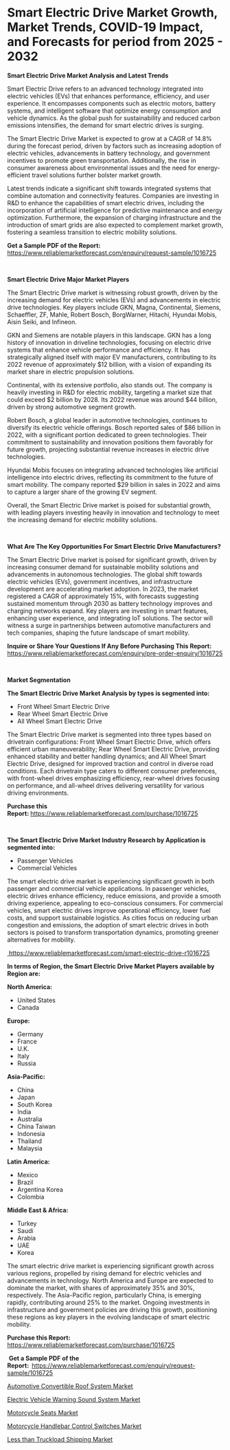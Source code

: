 <p><h1>Smart Electric Drive Market Growth, Market Trends, COVID-19 Impact, and Forecasts for period from 2025 - 2032</h1></p><p><strong>Smart Electric Drive Market Analysis and Latest Trends</strong></p>
<p><p>Smart Electric Drive refers to an advanced technology integrated into electric vehicles (EVs) that enhances performance, efficiency, and user experience. It encompasses components such as electric motors, battery systems, and intelligent software that optimize energy consumption and vehicle dynamics. As the global push for sustainability and reduced carbon emissions intensifies, the demand for smart electric drives is surging.</p><p>The Smart Electric Drive Market is expected to grow at a CAGR of 14.8% during the forecast period, driven by factors such as increasing adoption of electric vehicles, advancements in battery technology, and government incentives to promote green transportation. Additionally, the rise in consumer awareness about environmental issues and the need for energy-efficient travel solutions further bolster market growth.</p><p>Latest trends indicate a significant shift towards integrated systems that combine automation and connectivity features. Companies are investing in R&D to enhance the capabilities of smart electric drives, including the incorporation of artificial intelligence for predictive maintenance and energy optimization. Furthermore, the expansion of charging infrastructure and the introduction of smart grids are also expected to complement market growth, fostering a seamless transition to electric mobility solutions.</p></p>
<p><strong>Get a Sample PDF of the Report:&nbsp;</strong> <a href="https://www.reliablemarketforecast.com/enquiry/request-sample/1016725?utm_campaign=1833&utm_medium=2&utm_source=Github&utm_content=ia&utm_term=30032025&utm_id=smart-electric-drive">https://www.reliablemarketforecast.com/enquiry/request-sample/1016725</a></p>
<p>&nbsp;</p>
<p><strong>Smart Electric Drive Major Market Players</strong></p>
<p><p>The Smart Electric Drive market is witnessing robust growth, driven by the increasing demand for electric vehicles (EVs) and advancements in electric drive technologies. Key players include GKN, Magna, Continental, Siemens, Schaeffler, ZF, Mahle, Robert Bosch, BorgWarner, Hitachi, Hyundai Mobis, Aisin Seiki, and Infineon. </p><p>GKN and Siemens are notable players in this landscape. GKN has a long history of innovation in driveline technologies, focusing on electric drive systems that enhance vehicle performance and efficiency. It has strategically aligned itself with major EV manufacturers, contributing to its 2022 revenue of approximately $12 billion, with a vision of expanding its market share in electric propulsion solutions.</p><p>Continental, with its extensive portfolio, also stands out. The company is heavily investing in R&D for electric mobility, targeting a market size that could exceed $2 billion by 2028. Its 2022 revenue was around $44 billion, driven by strong automotive segment growth.</p><p>Robert Bosch, a global leader in automotive technologies, continues to diversify its electric vehicle offerings. Bosch reported sales of $86 billion in 2022, with a significant portion dedicated to green technologies. Their commitment to sustainability and innovation positions them favorably for future growth, projecting substantial revenue increases in electric drive technologies.</p><p>Hyundai Mobis focuses on integrating advanced technologies like artificial intelligence into electric drives, reflecting its commitment to the future of smart mobility. The company reported $29 billion in sales in 2022 and aims to capture a larger share of the growing EV segment.</p><p>Overall, the Smart Electric Drive market is poised for substantial growth, with leading players investing heavily in innovation and technology to meet the increasing demand for electric mobility solutions.</p></p>
<p>&nbsp;</p>
<p><strong>What Are The Key Opportunities For Smart Electric Drive Manufacturers?</strong></p>
<p><p>The Smart Electric Drive market is poised for significant growth, driven by increasing consumer demand for sustainable mobility solutions and advancements in autonomous technologies. The global shift towards electric vehicles (EVs), government incentives, and infrastructure development are accelerating market adoption. In 2023, the market registered a CAGR of approximately 15%, with forecasts suggesting sustained momentum through 2030 as battery technology improves and charging networks expand. Key players are investing in smart features, enhancing user experience, and integrating IoT solutions. The sector will witness a surge in partnerships between automotive manufacturers and tech companies, shaping the future landscape of smart mobility.</p></p>
<p><strong>Inquire or Share Your Questions If Any Before Purchasing This Report:</strong> <a href="https://www.reliablemarketforecast.com/enquiry/pre-order-enquiry/1016725?utm_campaign=1833&utm_medium=2&utm_source=Github&utm_content=ia&utm_term=30032025&utm_id=smart-electric-drive">https://www.reliablemarketforecast.com/enquiry/pre-order-enquiry/1016725</a></p>
<p>&nbsp;</p>
<p><strong>Market Segmentation</strong></p>
<p><strong>The Smart Electric Drive Market Analysis by types is segmented into:</strong></p>
<p><ul><li>Front Wheel Smart Electric Drive</li><li>Rear Wheel Smart Electric Drive</li><li>All Wheel Smart Electric Drive</li></ul></p>
<p><p>The Smart Electric Drive market is segmented into three types based on drivetrain configurations: Front Wheel Smart Electric Drive, which offers efficient urban maneuverability; Rear Wheel Smart Electric Drive, providing enhanced stability and better handling dynamics; and All Wheel Smart Electric Drive, designed for improved traction and control in diverse road conditions. Each drivetrain type caters to different consumer preferences, with front-wheel drives emphasizing efficiency, rear-wheel drives focusing on performance, and all-wheel drives delivering versatility for various driving environments.</p></p>
<p><strong>Purchase this Report:&nbsp;</strong><a href="https://www.reliablemarketforecast.com/purchase/1016725?utm_campaign=1833&utm_medium=2&utm_source=Github&utm_content=ia&utm_term=30032025&utm_id=smart-electric-drive">https://www.reliablemarketforecast.com/purchase/1016725</a></p>
<p>&nbsp;</p>
<p><strong>The Smart Electric Drive Market Industry Research by Application is segmented into:</strong></p>
<p><ul><li>Passenger Vehicles</li><li>Commercial Vehicles</li></ul></p>
<p><p>The smart electric drive market is experiencing significant growth in both passenger and commercial vehicle applications. In passenger vehicles, electric drives enhance efficiency, reduce emissions, and provide a smooth driving experience, appealing to eco-conscious consumers. For commercial vehicles, smart electric drives improve operational efficiency, lower fuel costs, and support sustainable logistics. As cities focus on reducing urban congestion and emissions, the adoption of smart electric drives in both sectors is poised to transform transportation dynamics, promoting greener alternatives for mobility.</p></p>
<p><a href="https://www.reliablemarketforecast.com/smart-electric-drive-r1016725?utm_campaign=1833&utm_medium=2&utm_source=Github&utm_content=ia&utm_term=30032025&utm_id=smart-electric-drive">&nbsp;https://www.reliablemarketforecast.com/smart-electric-drive-r1016725</a></p>
<p><strong>In terms of Region, the Smart Electric Drive Market Players available by Region are:</strong></p>
<p>
    <p> <strong> North America: </strong>
        <ul>
            <li>United States</li>
            <li>Canada</li>
        </ul>
        </p> 
    <p> <strong> Europe: </strong>
        <ul>
            <li>Germany</li>
            <li>France</li>
            <li>U.K.</li>
            <li>Italy</li>
            <li>Russia</li>
        </ul>
        </p> 
    <p> <strong> Asia-Pacific: </strong>
        <ul>
            <li>China</li>
            <li>Japan</li>
            <li>South Korea</li>
            <li>India</li>
            <li>Australia</li>
            <li>China Taiwan</li>
            <li>Indonesia</li>
            <li>Thailand</li>
            <li>Malaysia</li>
        </ul>
        </p> 
    <p> <strong> Latin America: </strong>
        <ul>
            <li>Mexico</li>
            <li>Brazil</li>
            <li>Argentina Korea</li>
            <li>Colombia</li>
        </ul>
        </p> 
    <p> <strong> Middle East & Africa: </strong>
        <ul>
            <li>Turkey</li>
            <li>Saudi</li>
            <li>Arabia</li>
            <li>UAE</li>
            <li>Korea</li>
        </ul>
    </p>
    </p>
<p><p>The smart electric drive market is experiencing significant growth across various regions, propelled by rising demand for electric vehicles and advancements in technology. North America and Europe are expected to dominate the market, with shares of approximately 35% and 30%, respectively. The Asia-Pacific region, particularly China, is emerging rapidly, contributing around 25% to the market. Ongoing investments in infrastructure and government policies are driving this growth, positioning these regions as key players in the evolving landscape of smart electric mobility.</p></p>
<p><strong>Purchase this Report: </strong><a href="https://www.reliablemarketforecast.com/purchase/1016725?utm_campaign=1833&utm_medium=2&utm_source=Github&utm_content=ia&utm_term=30032025&utm_id=smart-electric-drive">https://www.reliablemarketforecast.com/purchase/1016725</a></p>
<p>&nbsp;<strong>Get a Sample PDF of the Report:&nbsp;&nbsp;</strong><a href="https://www.reliablemarketforecast.com/enquiry/request-sample/1016725?utm_campaign=1833&utm_medium=2&utm_source=Github&utm_content=ia&utm_term=30032025&utm_id=smart-electric-drive">https://www.reliablemarketforecast.com/enquiry/request-sample/1016725</a></p>
<p><strong></strong></p>
<p><p><a href="https://github.com/rojannovarwd/Market-Research-Report-List-1/blob/main/automotive-convertible-roof-system-market.md?utm_campaign=1833&utm_medium=2&utm_source=Github&utm_content=ia&utm_term=30032025&utm_id=smart-electric-drive">Automotive Convertible Roof System Market</a></p><p><a href="https://github.com/cagleplittrw/Market-Research-Report-List-1/blob/main/electric-vehicle-warning-sound-system-market.md?utm_campaign=1833&utm_medium=2&utm_source=Github&utm_content=ia&utm_term=30032025&utm_id=smart-electric-drive">Electric Vehicle Warning Sound System Market</a></p><p><a href="https://github.com/dahcheeviola/Market-Research-Report-List-1/blob/main/motorcycle-seats-market.md?utm_campaign=1833&utm_medium=2&utm_source=Github&utm_content=ia&utm_term=30032025&utm_id=smart-electric-drive">Motorcycle Seats Market</a></p><p><a href="https://github.com/dichkotuanny/Market-Research-Report-List-1/blob/main/motorcycle-handlebar-control-switches-market.md?utm_campaign=1833&utm_medium=2&utm_source=Github&utm_content=ia&utm_term=30032025&utm_id=smart-electric-drive">Motorcycle Handlebar Control Switches Market</a></p><p><a href="https://github.com/marrahcerpas05/Market-Research-Report-List-1/blob/main/less-than-truckload-shipping-market.md?utm_campaign=1833&utm_medium=2&utm_source=Github&utm_content=ia&utm_term=30032025&utm_id=smart-electric-drive">Less than Truckload Shipping Market</a></p></p>